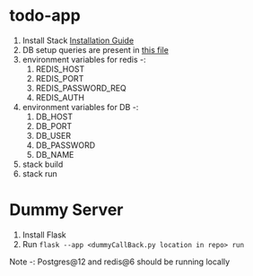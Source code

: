 # todo-app
1. Install Stack [Installation Guide](https://docs.haskellstack.org/en/stable/)
2. DB setup queries are present in [this file](https://github.com/adiR28/todo-app/blob/main/todo-app/DB-Queries.sql)
3. environment variables for redis -:
    1)  REDIS_HOST
    2) REDIS_PORT
    3) REDIS_PASSWORD_REQ
    4) REDIS_AUTH
4. environment variables for DB -:
    1) DB_HOST
    2) DB_PORT
    3) DB_USER
    4) DB_PASSWORD
    5) DB_NAME 
5. stack build
6. stack run

# Dummy Server
1. Install Flask
2. Run `flask --app <dummyCallBack.py location in repo> run`

Note -:  Postgres@12 and redis@6 should be running locally
